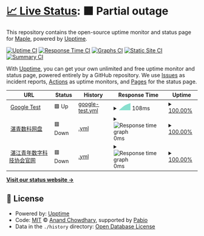 # [📈 Live Status](https://Maple2085.github.io/my-zydt-status): <!--live status--> **🟧 Partial outage**

This repository contains the open-source uptime monitor and status page for [Maple](link3.cc/maple2085), powered by [Upptime](https://github.com/upptime/upptime).

[![Uptime CI](https://github.com/Maple2085/my-zydt-status/workflows/Uptime%20CI/badge.svg)](https://github.com/Maple2085/my-zydt-status/actions?query=workflow%3A%22Uptime+CI%22)
[![Response Time CI](https://github.com/Maple2085/my-zydt-status/workflows/Response%20Time%20CI/badge.svg)](https://github.com/Maple2085/my-zydt-status/actions?query=workflow%3A%22Response+Time+CI%22)
[![Graphs CI](https://github.com/Maple2085/my-zydt-status/workflows/Graphs%20CI/badge.svg)](https://github.com/Maple2085/my-zydt-status/actions?query=workflow%3A%22Graphs+CI%22)
[![Static Site CI](https://github.com/Maple2085/my-zydt-status/workflows/Static%20Site%20CI/badge.svg)](https://github.com/Maple2085/my-zydt-status/actions?query=workflow%3A%22Static+Site+CI%22)
[![Summary CI](https://github.com/Maple2085/my-zydt-status/workflows/Summary%20CI/badge.svg)](https://github.com/Maple2085/my-zydt-status/actions?query=workflow%3A%22Summary+CI%22)

With [Upptime](https://upptime.js.org), you can get your own unlimited and free uptime monitor and status page, powered entirely by a GitHub repository. We use [Issues](https://github.com/Maple2085/my-zydt-status/issues) as incident reports, [Actions](https://github.com/Maple2085/my-zydt-status/actions) as uptime monitors, and [Pages](https://Maple2085.github.io/my-zydt-status) for the status page.

<!--start: status pages-->
<!-- This summary is generated by Upptime (https://github.com/upptime/upptime) -->
<!-- Do not edit this manually, your changes will be overwritten -->
<!-- prettier-ignore -->
| URL | Status | History | Response Time | Uptime |
| --- | ------ | ------- | ------------- | ------ |
| <img alt="" src="https://icons.duckduckgo.com/ip3/www.google.com.ico" height="13"> [Google Test](https://www.google.com) | 🟩 Up | [google-test.yml](https://github.com/Maple2085/my-zydt-status/commits/HEAD/history/google-test.yml) | <details><summary><img alt="Response time graph" src="./graphs/google-test/response-time-week.png" height="20"> 108ms</summary><br><a href="https://Maple2085.github.io/my-zydt-status/history/google-test"><img alt="Response time 108" src="https://img.shields.io/endpoint?url=https%3A%2F%2Fraw.githubusercontent.com%2FMaple2085%2Fmy-zydt-status%2FHEAD%2Fapi%2Fgoogle-test%2Fresponse-time.json"></a><br><a href="https://Maple2085.github.io/my-zydt-status/history/google-test"><img alt="24-hour response time 108" src="https://img.shields.io/endpoint?url=https%3A%2F%2Fraw.githubusercontent.com%2FMaple2085%2Fmy-zydt-status%2FHEAD%2Fapi%2Fgoogle-test%2Fresponse-time-day.json"></a><br><a href="https://Maple2085.github.io/my-zydt-status/history/google-test"><img alt="7-day response time 108" src="https://img.shields.io/endpoint?url=https%3A%2F%2Fraw.githubusercontent.com%2FMaple2085%2Fmy-zydt-status%2FHEAD%2Fapi%2Fgoogle-test%2Fresponse-time-week.json"></a><br><a href="https://Maple2085.github.io/my-zydt-status/history/google-test"><img alt="30-day response time 108" src="https://img.shields.io/endpoint?url=https%3A%2F%2Fraw.githubusercontent.com%2FMaple2085%2Fmy-zydt-status%2FHEAD%2Fapi%2Fgoogle-test%2Fresponse-time-month.json"></a><br><a href="https://Maple2085.github.io/my-zydt-status/history/google-test"><img alt="1-year response time 108" src="https://img.shields.io/endpoint?url=https%3A%2F%2Fraw.githubusercontent.com%2FMaple2085%2Fmy-zydt-status%2FHEAD%2Fapi%2Fgoogle-test%2Fresponse-time-year.json"></a></details> | <details><summary><a href="https://Maple2085.github.io/my-zydt-status/history/google-test">100.00%</a></summary><a href="https://Maple2085.github.io/my-zydt-status/history/google-test"><img alt="All-time uptime 100.00%" src="https://img.shields.io/endpoint?url=https%3A%2F%2Fraw.githubusercontent.com%2FMaple2085%2Fmy-zydt-status%2FHEAD%2Fapi%2Fgoogle-test%2Fuptime.json"></a><br><a href="https://Maple2085.github.io/my-zydt-status/history/google-test"><img alt="24-hour uptime 100.00%" src="https://img.shields.io/endpoint?url=https%3A%2F%2Fraw.githubusercontent.com%2FMaple2085%2Fmy-zydt-status%2FHEAD%2Fapi%2Fgoogle-test%2Fuptime-day.json"></a><br><a href="https://Maple2085.github.io/my-zydt-status/history/google-test"><img alt="7-day uptime 100.00%" src="https://img.shields.io/endpoint?url=https%3A%2F%2Fraw.githubusercontent.com%2FMaple2085%2Fmy-zydt-status%2FHEAD%2Fapi%2Fgoogle-test%2Fuptime-week.json"></a><br><a href="https://Maple2085.github.io/my-zydt-status/history/google-test"><img alt="30-day uptime 100.00%" src="https://img.shields.io/endpoint?url=https%3A%2F%2Fraw.githubusercontent.com%2FMaple2085%2Fmy-zydt-status%2FHEAD%2Fapi%2Fgoogle-test%2Fuptime-month.json"></a><br><a href="https://Maple2085.github.io/my-zydt-status/history/google-test"><img alt="1-year uptime 100.00%" src="https://img.shields.io/endpoint?url=https%3A%2F%2Fraw.githubusercontent.com%2FMaple2085%2Fmy-zydt-status%2FHEAD%2Fapi%2Fgoogle-test%2Fuptime-year.json"></a></details>
| <img alt="" src="https://icons.duckduckgo.com/ip3/drive.zydt.saop.cc.ico" height="13"> [湛青数科网盘](https://drive.zydt.saop.cc/) | 🟥 Down | [.yml](https://github.com/Maple2085/my-zydt-status/commits/HEAD/history/.yml) | <details><summary><img alt="Response time graph" src="./graphs//response-time-week.png" height="20"> 0ms</summary><br><a href="https://Maple2085.github.io/my-zydt-status/history/"><img alt="Response time 0" src="https://img.shields.io/endpoint?url=https%3A%2F%2Fraw.githubusercontent.com%2FMaple2085%2Fmy-zydt-status%2FHEAD%2Fapi%2F%2Fresponse-time.json"></a><br><a href="https://Maple2085.github.io/my-zydt-status/history/"><img alt="24-hour response time 0" src="https://img.shields.io/endpoint?url=https%3A%2F%2Fraw.githubusercontent.com%2FMaple2085%2Fmy-zydt-status%2FHEAD%2Fapi%2F%2Fresponse-time-day.json"></a><br><a href="https://Maple2085.github.io/my-zydt-status/history/"><img alt="7-day response time 0" src="https://img.shields.io/endpoint?url=https%3A%2F%2Fraw.githubusercontent.com%2FMaple2085%2Fmy-zydt-status%2FHEAD%2Fapi%2F%2Fresponse-time-week.json"></a><br><a href="https://Maple2085.github.io/my-zydt-status/history/"><img alt="30-day response time 0" src="https://img.shields.io/endpoint?url=https%3A%2F%2Fraw.githubusercontent.com%2FMaple2085%2Fmy-zydt-status%2FHEAD%2Fapi%2F%2Fresponse-time-month.json"></a><br><a href="https://Maple2085.github.io/my-zydt-status/history/"><img alt="1-year response time 0" src="https://img.shields.io/endpoint?url=https%3A%2F%2Fraw.githubusercontent.com%2FMaple2085%2Fmy-zydt-status%2FHEAD%2Fapi%2F%2Fresponse-time-year.json"></a></details> | <details><summary><a href="https://Maple2085.github.io/my-zydt-status/history/">100.00%</a></summary><a href="https://Maple2085.github.io/my-zydt-status/history/"><img alt="All-time uptime 100.00%" src="https://img.shields.io/endpoint?url=https%3A%2F%2Fraw.githubusercontent.com%2FMaple2085%2Fmy-zydt-status%2FHEAD%2Fapi%2F%2Fuptime.json"></a><br><a href="https://Maple2085.github.io/my-zydt-status/history/"><img alt="24-hour uptime 100.00%" src="https://img.shields.io/endpoint?url=https%3A%2F%2Fraw.githubusercontent.com%2FMaple2085%2Fmy-zydt-status%2FHEAD%2Fapi%2F%2Fuptime-day.json"></a><br><a href="https://Maple2085.github.io/my-zydt-status/history/"><img alt="7-day uptime 100.00%" src="https://img.shields.io/endpoint?url=https%3A%2F%2Fraw.githubusercontent.com%2FMaple2085%2Fmy-zydt-status%2FHEAD%2Fapi%2F%2Fuptime-week.json"></a><br><a href="https://Maple2085.github.io/my-zydt-status/history/"><img alt="30-day uptime 100.00%" src="https://img.shields.io/endpoint?url=https%3A%2F%2Fraw.githubusercontent.com%2FMaple2085%2Fmy-zydt-status%2FHEAD%2Fapi%2F%2Fuptime-month.json"></a><br><a href="https://Maple2085.github.io/my-zydt-status/history/"><img alt="1-year uptime 100.00%" src="https://img.shields.io/endpoint?url=https%3A%2F%2Fraw.githubusercontent.com%2FMaple2085%2Fmy-zydt-status%2FHEAD%2Fapi%2F%2Fuptime-year.json"></a></details>
| <img alt="" src="https://icons.duckduckgo.com/ip3/zydt.saop.cc.ico" height="13"> [湛江青年数字科技协会官网](https://zydt.saop.cc/) | 🟥 Down | [.yml](https://github.com/Maple2085/my-zydt-status/commits/HEAD/history/.yml) | <details><summary><img alt="Response time graph" src="./graphs//response-time-week.png" height="20"> 0ms</summary><br><a href="https://Maple2085.github.io/my-zydt-status/history/"><img alt="Response time 0" src="https://img.shields.io/endpoint?url=https%3A%2F%2Fraw.githubusercontent.com%2FMaple2085%2Fmy-zydt-status%2FHEAD%2Fapi%2F%2Fresponse-time.json"></a><br><a href="https://Maple2085.github.io/my-zydt-status/history/"><img alt="24-hour response time 0" src="https://img.shields.io/endpoint?url=https%3A%2F%2Fraw.githubusercontent.com%2FMaple2085%2Fmy-zydt-status%2FHEAD%2Fapi%2F%2Fresponse-time-day.json"></a><br><a href="https://Maple2085.github.io/my-zydt-status/history/"><img alt="7-day response time 0" src="https://img.shields.io/endpoint?url=https%3A%2F%2Fraw.githubusercontent.com%2FMaple2085%2Fmy-zydt-status%2FHEAD%2Fapi%2F%2Fresponse-time-week.json"></a><br><a href="https://Maple2085.github.io/my-zydt-status/history/"><img alt="30-day response time 0" src="https://img.shields.io/endpoint?url=https%3A%2F%2Fraw.githubusercontent.com%2FMaple2085%2Fmy-zydt-status%2FHEAD%2Fapi%2F%2Fresponse-time-month.json"></a><br><a href="https://Maple2085.github.io/my-zydt-status/history/"><img alt="1-year response time 0" src="https://img.shields.io/endpoint?url=https%3A%2F%2Fraw.githubusercontent.com%2FMaple2085%2Fmy-zydt-status%2FHEAD%2Fapi%2F%2Fresponse-time-year.json"></a></details> | <details><summary><a href="https://Maple2085.github.io/my-zydt-status/history/">100.00%</a></summary><a href="https://Maple2085.github.io/my-zydt-status/history/"><img alt="All-time uptime 100.00%" src="https://img.shields.io/endpoint?url=https%3A%2F%2Fraw.githubusercontent.com%2FMaple2085%2Fmy-zydt-status%2FHEAD%2Fapi%2F%2Fuptime.json"></a><br><a href="https://Maple2085.github.io/my-zydt-status/history/"><img alt="24-hour uptime 100.00%" src="https://img.shields.io/endpoint?url=https%3A%2F%2Fraw.githubusercontent.com%2FMaple2085%2Fmy-zydt-status%2FHEAD%2Fapi%2F%2Fuptime-day.json"></a><br><a href="https://Maple2085.github.io/my-zydt-status/history/"><img alt="7-day uptime 100.00%" src="https://img.shields.io/endpoint?url=https%3A%2F%2Fraw.githubusercontent.com%2FMaple2085%2Fmy-zydt-status%2FHEAD%2Fapi%2F%2Fuptime-week.json"></a><br><a href="https://Maple2085.github.io/my-zydt-status/history/"><img alt="30-day uptime 100.00%" src="https://img.shields.io/endpoint?url=https%3A%2F%2Fraw.githubusercontent.com%2FMaple2085%2Fmy-zydt-status%2FHEAD%2Fapi%2F%2Fuptime-month.json"></a><br><a href="https://Maple2085.github.io/my-zydt-status/history/"><img alt="1-year uptime 100.00%" src="https://img.shields.io/endpoint?url=https%3A%2F%2Fraw.githubusercontent.com%2FMaple2085%2Fmy-zydt-status%2FHEAD%2Fapi%2F%2Fuptime-year.json"></a></details>

<!--end: status pages-->

[**Visit our status website →**](https://Maple2085.github.io/my-zydt-status)

## 📄 License

- Powered by: [Upptime](https://github.com/upptime/upptime)
- Code: [MIT](./LICENSE) © [Anand Chowdhary](https://anandchowdhary.com), supported by [Pabio](https://pabio.com)
- Data in the `./history` directory: [Open Database License](https://opendatacommons.org/licenses/odbl/1-0/)
